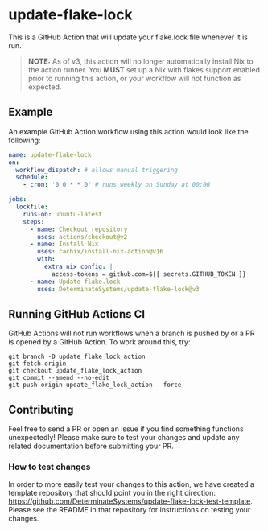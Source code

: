 # update-flake-lock

This is a GitHub Action that will update your flake.lock file whenever it is run.

> **NOTE:** As of v3, this action will no longer automatically install Nix to the action runner. You **MUST** set up a Nix with flakes support enabled prior to running this action, or your workflow will not function as expected.

## Example

An example GitHub Action workflow using this action would look like the following:

```yaml
name: update-flake-lock
on:
  workflow_dispatch: # allows manual triggering
  schedule:
    - cron: '0 0 * * 0' # runs weekly on Sunday at 00:00

jobs:
  lockfile:
    runs-on: ubuntu-latest
    steps:
      - name: Checkout repository
        uses: actions/checkout@v2
      - name: Install Nix
        uses: cachix/install-nix-action@v16
        with:
          extra_nix_config: |
            access-tokens = github.com=${{ secrets.GITHUB_TOKEN }}
      - name: Update flake.lock
        uses: DeterminateSystems/update-flake-lock@v3
```

## Running GitHub Actions CI

GitHub Actions will not run workflows when a branch is pushed by or a PR is opened by a GitHub Action. To work around this, try:

```
git branch -D update_flake_lock_action
git fetch origin
git checkout update_flake_lock_action
git commit --amend --no-edit
git push origin update_flake_lock_action --force
```

## Contributing

Feel free to send a PR or open an issue if you find something functions unexpectedly! Please make sure to test your changes and update any related documentation before submitting your PR.

### How to test changes

In order to more easily test your changes to this action, we have created a template repository that should point you in the right direction: https://github.com/DeterminateSystems/update-flake-lock-test-template. Please see the README in that repository for instructions on testing your changes.
